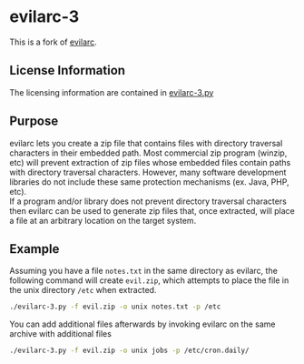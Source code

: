 # evilarc-3

This is a fork of [evilarc](https://github.com/ptoomey3/evilarc).

## License Information
The licensing information are contained in [evilarc-3.py](./evilarc-3.py)

## Purpose
evilarc lets you create a zip file that contains files with directory traversal characters in their embedded path.
Most commercial zip program (winzip, etc) will prevent extraction of zip files whose embedded files contain paths with directory traversal characters.
However, many software development libraries do not include these same protection mechanisms (ex. Java, PHP, etc).  
If a program and/or library does not prevent directory traversal characters then evilarc can be used to generate zip files that,
once extracted, will place a file at an arbitrary location on the target system.

## Example
Assuming you have a file `notes.txt` in the same directory as evilarc, the following command will create `evil.zip`,
which attempts to place the file in the unix directory `/etc` when extracted.

```sh
./evilarc-3.py -f evil.zip -o unix notes.txt -p /etc
```

You can add additional files afterwards by invoking evilarc on the same archive with additional files
```sh
./evilarc-3.py -f evil.zip -o unix jobs -p /etc/cron.daily/
```
